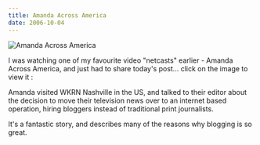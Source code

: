 ```yaml
---
title: Amanda Across America
date: 2006-10-04
---
```


![Amanda Across America](https://source.unsplash.com/LuQ2ex5HY3c/1600x900)

I was watching one of my favourite video "netcasts" earlier - Amanda Across America, and just had to share today's post... click on the image to view it :

Amanda visited WKRN Nashville in the US, and talked to their editor about the decision to move their television news over to an internet based operation, hiring bloggers instead of traditional print journalists.

It's a fantastic story, and describes many of the reasons why blogging is so great.